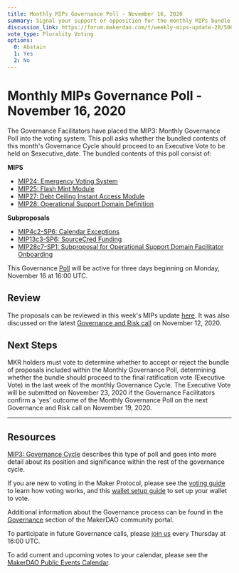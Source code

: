 ```yaml
---
title: Monthly MIPs Governance Poll - November 16, 2020
summary: Signal your support or opposition for the monthly MIPs bundle for November
discussion_link: https://forum.makerdao.com/t/weekly-mips-update-20/5009
vote_type: Plurality Voting
options:
  0: Abstain
  1: Yes
  2: No
---
```


# Monthly MIPs Governance Poll - November 16, 2020

The Governance Facilitators have placed the MIP3: Monthly Governance Poll into the voting system. This poll asks whether the bundled contents of this month's Governance Cycle should proceed to an Executive Vote to be held on $executive_date. The bundled contents of this poll consist of:

**MIPS**
- [MIP24: Emergency Voting System](https://forum.makerdao.com/t/mip24-emergency-voting-system-replaces-mip-5/4009)
- [MIP25: Flash Mint Module](https://forum.makerdao.com/t/mip25-flash-mint-module/4400)
- [MIP27: Debt Ceiling Instant Access Module](https://forum.makerdao.com/t/mip27-debt-ceiling-instant-access-module/4625)
- [MIP28: Operational Support Domain Definition](https://forum.makerdao.com/t/mip28-operational-support-domain-definition/4627)

**Subproposals**
- [MIP4c2-SP6: Calendar Exceptions](https://forum.makerdao.com/t/mip4c2-sp6-calendar-exceptions/4546)
- [MIP13c3-SP6: SourceCred Funding](https://forum.makerdao.com/t/mip13c3-sp6-sourcecred-funding/4545)
- [MIP28c7-SP1: Subproposal for Operational Support Domain Facilitator Onboarding](https://forum.makerdao.com/t/mip28c7-sp1-subproposal-for-operational-support-domain-facilitator-onboarding/4628)

This Governance [Poll](https://community-development.makerdao.com/en/learn/governance/on-chain-gov) will be active for three days beginning on Monday, November 16 at 16:00 UTC.

## Review

The proposals can be reviewed in this week's MIPs update [here](https://forum.makerdao.com/t/weekly-mips-update-20/5009). It was also discussed on the latest [Governance and Risk call](https://forum.makerdao.com/t/agenda-discussion-scientific-governance-and-risk-118-thursday-november-12-16-00-utc/5008) on November 12, 2020.

## Next Steps

MKR holders must vote to determine whether to accept or reject the bundle of proposals included within the Monthly Governance Poll, determining whether the bundle should proceed to the final ratification vote (Executive Vote) in the last week of the monthly Governance Cycle. The Executive Vote will be submitted on November 23, 2020 if the Governance Facilitators confirm a 'yes' outcome of the Monthly Governance Poll on the next Governance and Risk call on November 19, 2020.

---

## Resources

[MIP3: Governance Cycle](https://github.com/makerdao/mips/blob/Accepted/MIP3/mip3.md) describes this type of poll and goes into more detail about its position and significance within the rest of the governance cycle.

If you are new to voting in the Maker Protocol, please see the [voting guide](https://community-development.makerdao.com/en/learn/governance/how-voting-works/) to learn how voting works, and this [wallet setup guide](https://community-development.makerdao.com/en/learn/governance/voting-setup/) to set up your wallet to vote.

Additional information about the Governance process can be found in the [Governance](https://community-development.makerdao.com/en/learn/governance) section of the MakerDAO community portal.

To participate in future Governance calls, please [join us](https://github.com/makerdao/community/tree/master/governance/governance-and-risk-meetings) every Thursday at 16:00 UTC.

To add current and upcoming votes to your calendar, please see the [MakerDAO Public Events Calendar](https://calendar.google.com/calendar/embed?src=makerdao.com_3efhm2ghipksegl009ktniomdk%40group.calendar.google.com&ctz=UTC&mode=week&showCalendars=0&showPrint=0).
